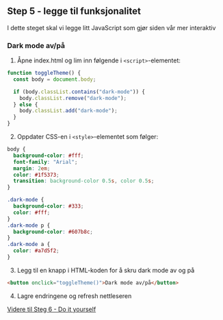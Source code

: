 ## Step 5 - legge til funksjonalitet

I dette steget skal vi legge litt JavaScript som gjør siden vår mer interaktiv

### Dark mode av/på

1. Åpne index.html og lim inn følgende i `<script>`-elementet:

```javascript
function toggleTheme() {
  const body = document.body;

  if (body.classList.contains("dark-mode")) {
    body.classList.remove("dark-mode");
  } else {
    body.classList.add("dark-mode");
  }
}
```

2. Oppdater CSS-en i `<style>`-elementet som følger:

```css
body {
  background-color: #fff;
  font-family: "Arial";
  margin: 2em;
  color: #1f5373;
  transition: background-color 0.5s, color 0.5s;
}

.dark-mode {
  background-color: #333;
  color: #fff;
}
.dark-mode p {
  background-color: #607b8c;
}
.dark-mode a {
  color: #a7d5f2;
}
```

3. Legg til en knapp i HTML-koden for å skru dark mode av og på

```html
<button onclick="toggleTheme()">Dark mode av/på</button>
```

4. Lagre endringene og refresh nettleseren

[Videre til Steg 6 - Do it yourself](../step-6-diy/README.md)
